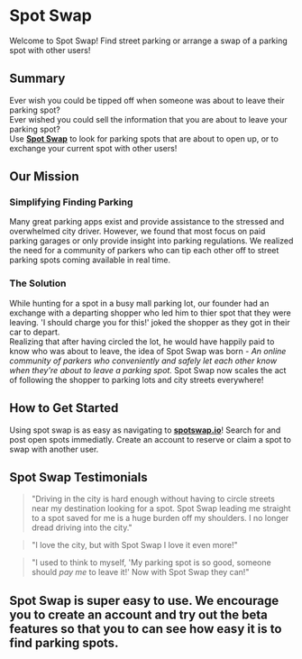 # Spot Swap #

<!-- 
> This material was originally posted [here](http://www.quora.com/What-is-Amazons-approach-to-product-development-and-product-management). It is reproduced here for posterities sake.
 -->
 
Welcome to Spot Swap! Find street parking or arrange a swap of a parking spot with other users!  


## Summary ##
Ever wish you could be tipped off when someone was about to leave their parking spot?  
Ever wished you could sell the information that you are about to leave your parking spot?   
Use **[Spot Swap](http://www.spotswap.io)** to look for parking spots that are about to open up, or to exchange your current spot with other users!


## Our Mission ##

### Simplifying Finding Parking  ###
Many great parking apps exist and provide assistance to the stressed and overwhelmed city driver.  However, we found that most focus on paid parking garages or only provide insight into parking regulations.  We realized the need for a community of parkers who can tip each other off to street parking spots coming available in real time.  

### The Solution ###
While hunting for a spot in a busy mall parking lot, our founder had an exchange with a departing shopper who led him to thier spot that they were leaving. 'I should charge you for this!' joked the shopper as they got in their car to depart.  
Realizing that after having circled the lot, he would have happily paid to know who was about to leave, the idea of Spot Swap was born - *An online community of parkers who conveniently and safely let each other know when they're about to leave a parking spot.*
Spot Swap now scales the act of following the shopper to parking lots and city streets everywhere!


## How to Get Started ##
  Using spot swap is as easy as navigating to **[spotswap.io](http://www.spotswap.io)**!  Search for and post open spots immediatly.  Create an account to reserve or claim a spot to swap with another user.


## Spot Swap Testimonials ##
  > "Driving in the city is hard enough without having to circle streets near my destination looking for a spot. Spot Swap leading me straight to a spot saved for me is a huge burden off my shoulders.  I no longer dread driving into the city."
  
  > "I love the city, but with Spot Swap I love it even more!"

  > "I used to think to myself, 'My parking spot is so good, someone should *pay me* to leave it!'  Now with Spot Swap they can!"

## Spot Swap is super easy to use. We encourage you to create an account and try out the beta features so that you to can see how easy it is to find parking spots. ##

  